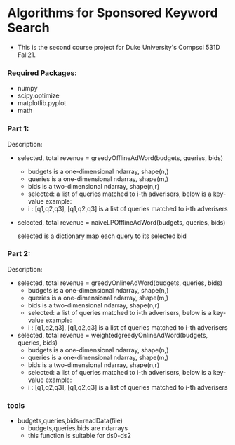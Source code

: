 # Algorithms for Sponsored Keyword Search
- This is the second course project for Duke University's Compsci 531D Fall21.

### Required Packages:
- numpy
- scipy.optimize
- matplotlib.pyplot
- math

### Part 1:

Description:
- selected, total revenue = greedyOfflineAdWord(budgets, queries, bids)
  * budgets is a one-dimensional ndarray, shape(n,)
  * queries is  a one-dimensional ndarray, shape(m,)
  * bids is a two-dimensional ndarray, shape(n,r)
  * selected: a list of queries matched to i-th adverisers, below is a key-value example:
  * i : [q1,q2,q3], [q1,q2,q3] is a list of queries matched to i-th adverisers 

- selected, total revenue = naiveLPOfflineAdWord(budgets, queries, bids)

  selected is a dictionary map each query to its selected bid

### Part 2:

Description:

* selected, total revenue = greedyOnlineAdWord(budgets, queries, bids)
  * budgets is a one-dimensional ndarray, shape(n,)
  * queries is  a one-dimensional ndarray, shape(m,)
  * bids is a two-dimensional ndarray, shape(n,r)
  * selected: a list of queries matched to i-th adverisers, below is a key-value example:
  * i : [q1,q2,q3], [q1,q2,q3] is a list of queries matched to i-th adverisers 
* selected, total revenue = weightedgreedyOnlineAdWord(budgets, queries, bids)
  - budgets is a one-dimensional ndarray, shape(n,)
  - queries is  a one-dimensional ndarray, shape(m,)
  - bids is a two-dimensional ndarray, shape(n,r)
  - selected: a list of queries matched to i-th adverisers, below is a key-value example:
  - i : [q1,q2,q3], [q1,q2,q3] is a list of queries matched to i-th adverisers

### tools

* budgets,queries,bids=readData(file)
  * budgets,queries,bids are ndarrays
  * this function is suitable for ds0-ds2

